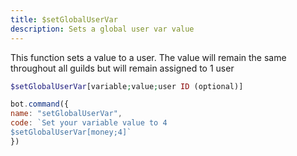 ```yaml
---
title: $setGlobalUserVar
description: Sets a global user var value
---
```


This function sets a value to a user. The value will remain the same throughout all guilds but will remain assigned to 1 user

```php
$setGlobalUserVar[variable;value;user ID (optional)]
```

```javascript
bot.command({
name: "setGlobalUserVar",
code: `Set your variable value to 4
$setGlobalUserVar[money;4]`
})
```


